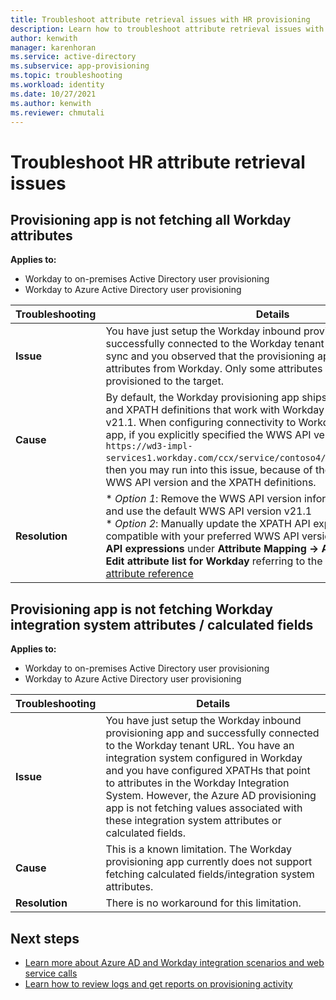 ```yaml
---
title: Troubleshoot attribute retrieval issues with HR provisioning
description: Learn how to troubleshoot attribute retrieval issues with HR provisioning
author: kenwith
manager: karenhoran
ms.service: active-directory
ms.subservice: app-provisioning
ms.topic: troubleshooting
ms.workload: identity
ms.date: 10/27/2021
ms.author: kenwith
ms.reviewer: chmutali
---
```

# Troubleshoot HR attribute retrieval issues

## Provisioning app is not fetching all Workday attributes
**Applies to:**
* Workday to on-premises Active Directory user provisioning
* Workday to Azure Active Directory user provisioning

| Troubleshooting | Details |
|-- | -- |
| **Issue** | You have just setup the Workday inbound provisioning app and successfully connected to the Workday tenant URL. You ran a test sync and you observed that the provisioning app is not retrieving all attributes from Workday. Only some attributes are read and provisioned to the target. |
| **Cause** | By default, the Workday provisioning app ships with attribute mapping and XPATH definitions that work with Workday Web Services (WWS) v21.1. When configuring connectivity to Workday in the provisioning app, if you explicitly specified the WWS API version (example: `https://wd3-impl-services1.workday.com/ccx/service/contoso4/Human_Resources/v34.0`), then you may run into this issue, because of the mismatch between WWS API version and the XPATH definitions.  |
| **Resolution** | * *Option 1*: Remove the WWS API version information from the URL and use the default WWS API version v21.1 <br> * *Option 2*: Manually update the XPATH API expressions so it is compatible with your preferred WWS API version. Update the **XPATH API expressions** under **Attribute Mapping -> Advanced Options -> Edit attribute list for Workday** referring to the section [Workday attribute reference](../app-provisioning/workday-attribute-reference.md#xpath-values-for-workday-web-services-wws-api-v30)  |

## Provisioning app is not fetching Workday integration system attributes / calculated fields
**Applies to:**
* Workday to on-premises Active Directory user provisioning
* Workday to Azure Active Directory user provisioning

| Troubleshooting | Details |
|-- | -- |
| **Issue** | You have just setup the Workday inbound provisioning app and successfully connected to the Workday tenant URL. You have an integration system configured in Workday and you have configured XPATHs that point to attributes in the Workday Integration System. However, the Azure AD provisioning app is not fetching values associated with these integration system attributes or calculated fields. |
| **Cause** | This is a known limitation. The Workday provisioning app currently does not support fetching calculated fields/integration system attributes.  |
| **Resolution** | There is no workaround for this limitation. |

## Next steps

* [Learn more about Azure AD and Workday integration scenarios and web service calls](workday-integration-reference.md)
* [Learn how to review logs and get reports on provisioning activity](check-status-user-account-provisioning.md)
